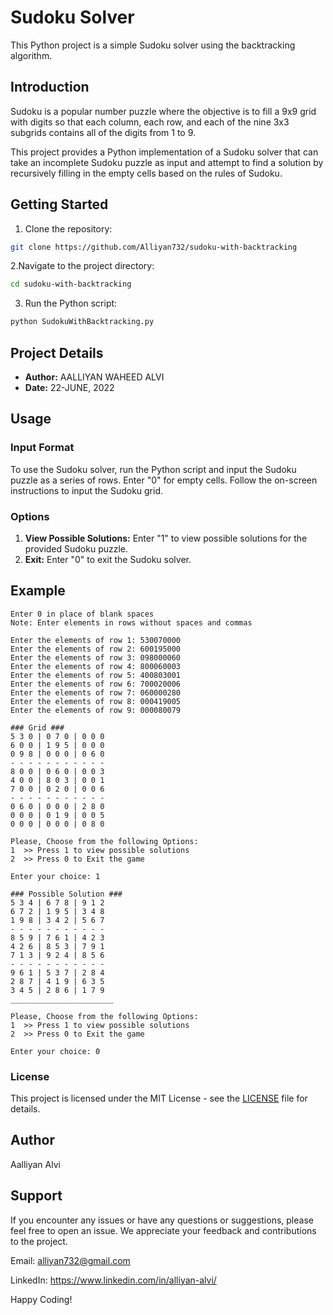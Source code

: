 # Sudoku Solver

This Python project is a simple Sudoku solver using the backtracking algorithm.

## Introduction

Sudoku is a popular number puzzle where the objective is to fill a 9x9 grid with digits so that each column, each row, and each of the nine 3x3 subgrids contains all of the digits from 1 to 9.

This project provides a Python implementation of a Sudoku solver that can take an incomplete Sudoku puzzle as input and attempt to find a solution by recursively filling in the empty cells based on the rules of Sudoku.

## Getting Started

1. Clone the repository:
```bash
git clone https://github.com/Alliyan732/sudoku-with-backtracking
```

2.Navigate to the project directory:
```bash
cd sudoku-with-backtracking
```

3. Run the Python script:
```bash
python SudokuWithBacktracking.py
```

## Project Details

- **Author:** AALLIYAN WAHEED ALVI
- **Date:** 22-JUNE, 2022

## Usage

### Input Format

To use the Sudoku solver, run the Python script and input the Sudoku puzzle as a series of rows. Enter "0" for empty cells. Follow the on-screen instructions to input the Sudoku grid.

### Options

1. **View Possible Solutions:** Enter "1" to view possible solutions for the provided Sudoku puzzle.
2. **Exit:** Enter "0" to exit the Sudoku solver.

## Example

```plaintext
Enter 0 in place of blank spaces
Note: Enter elements in rows without spaces and commas

Enter the elements of row 1: 530070000
Enter the elements of row 2: 600195000
Enter the elements of row 3: 098000060
Enter the elements of row 4: 800060003
Enter the elements of row 5: 400803001
Enter the elements of row 6: 700020006
Enter the elements of row 7: 060000280
Enter the elements of row 8: 000419005
Enter the elements of row 9: 000080079

### Grid ###
5 3 0 | 0 7 0 | 0 0 0
6 0 0 | 1 9 5 | 0 0 0
0 9 8 | 0 0 0 | 0 6 0
- - - - - - - - - - - 
8 0 0 | 0 6 0 | 0 0 3
4 0 0 | 8 0 3 | 0 0 1
7 0 0 | 0 2 0 | 0 0 6
- - - - - - - - - - - 
0 6 0 | 0 0 0 | 2 8 0
0 0 0 | 0 1 9 | 0 0 5
0 0 0 | 0 0 0 | 0 8 0

Please, Choose from the following Options:
1  >> Press 1 to view possible solutions
2  >> Press 0 to Exit the game

Enter your choice: 1

### Possible Solution ###
5 3 4 | 6 7 8 | 9 1 2
6 7 2 | 1 9 5 | 3 4 8
1 9 8 | 3 4 2 | 5 6 7
- - - - - - - - - - - 
8 5 9 | 7 6 1 | 4 2 3
4 2 6 | 8 5 3 | 7 9 1
7 1 3 | 9 2 4 | 8 5 6
- - - - - - - - - - - 
9 6 1 | 5 3 7 | 2 8 4
2 8 7 | 4 1 9 | 6 3 5
3 4 5 | 2 8 6 | 1 7 9
_______________________

Please, Choose from the following Options:
1  >> Press 1 to view possible solutions
2  >> Press 0 to Exit the game

Enter your choice: 0
```

### License
This project is licensed under the MIT License - see the [LICENSE](LICENSE) file for details.

## Author
Aalliyan Alvi

## Support
If you encounter any issues or have any questions or suggestions, please feel free to open an issue. We appreciate your feedback and contributions to the project.

Email: alliyan732@gmail.com

LinkedIn: https://www.linkedin.com/in/alliyan-alvi/

Happy Coding!

